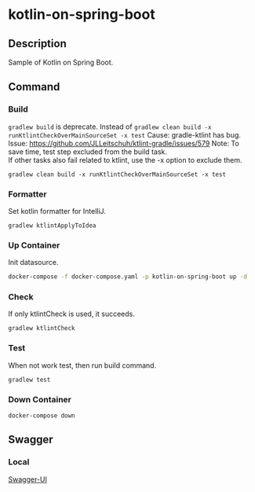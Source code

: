 # kotlin-on-spring-boot

## Description

Sample of Kotlin on Spring Boot.

## Command

### Build

`gradlew build` is deprecate. Instead of `gradlew clean build -x runKtlintCheckOverMainSourceSet -x test`
Cause: gradle-ktlint has bug.
Issue: https://github.com/JLLeitschuh/ktlint-gradle/issues/579
Note:
To save time, test step excluded from the build task.  
If other tasks also fail related to ktlint, use the -x option to exclude them.

```shell
gradlew clean build -x runKtlintCheckOverMainSourceSet -x test
```

### Formatter

Set kotlin formatter for IntelliJ.

```shell
gradlew ktlintApplyToIdea
```

### Up Container

Init datasource.

```bash
docker-compose -f docker-compose.yaml -p kotlin-on-spring-boot up -d
```

### Check

If only ktlintCheck is used, it succeeds.

```shell
gradlew ktlintCheck
```

### Test

When not work test, then run build command.

```shell
gradlew test
```

### Down Container

```shell
docker-compose down 
```

## Swagger

### Local

[Swagger-UI](http://localhost:8080/rami/swagger-ui/index.html)
